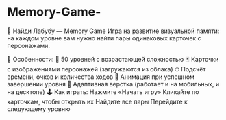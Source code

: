 # Memory-Game-
🧠 Найди Лабубу — Memory Game
Игра на развитие визуальной памяти: на каждом уровне вам нужно найти пары одинаковых карточек с персонажами.

🚀 Особенности:
🔄 50 уровней с возрастающей сложностью
🃏 Карточки с изображениями персонажей (загружаются из облака)
⏱ Подсчёт времени, очков и количества ходов
🎉 Анимация при успешном завершении уровня
📱 Адаптивная верстка (работает и на мобильных, и на десктопе)
🕹 Как играть:
Нажмите «Начать игру»
Кликайте по карточкам, чтобы открыть их
Найдите все пары
Перейдите к следующему уровню
